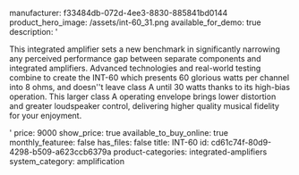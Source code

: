 manufacturer: f33484db-072d-4ee3-8830-885841bd0144
product_hero_image: /assets/int-60_31.png
available_for_demo: true
description: '<p>This integrated amplifier sets a new benchmark in significantly narrowing any perceived performance gap between separate components and integrated amplifiers. Advanced technologies and real-world testing combine to create the INT-60 which presents 60 glorious watts per channel into 8 ohms, and doesn''t leave class A until 30 watts thanks to its high-bias operation. This larger class A operating envelope brings lower distortion and greater loudspeaker control, delivering higher quality musical fidelity for your enjoyment.</p>'
price: 9000
show_price: true
available_to_buy_online: true
monthly_featuree: false
has_files: false
title: INT-60
id: cd61c74f-80d9-4298-b509-a623ccb6379a
product-categories: integrated-amplifiers
system_category: amplification
